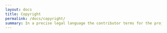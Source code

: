 ```yaml
---
layout: docs
title: Copyright
permalink: /docs/copyright/
summary: In a precise legal language the contributor terms for the project; the rights waived and granted from contributions
---
```

